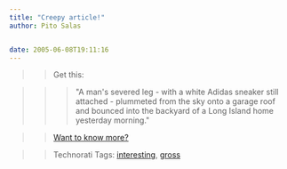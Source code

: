 ```yaml
---
title: "Creepy article!"
author: Pito Salas


date: 2005-06-08T19:11:16
---
```



>>

>> Get this:

>>

>>> "A man's severed leg - with a white Adidas sneaker still attached -
plummeted from the sky onto a garage roof and bounced into the backyard of a
Long Island home yesterday morning."

>>

>> [Want to know
more?](<http://www.nydailynews.com/front/story/317027p-271169c.html>)

>>

>> Technorati Tags: [interesting](<http://technorati.com/tag/interesting>),
[gross](<http://technorati.com/tag/gross>)


